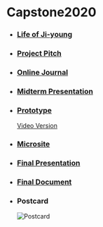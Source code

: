 # Capstone2020

* ### [Life of Ji-young](https://kikijinqili.github.io/Capstone2020/life-of-jiyoung/)
* ### [Project Pitch](https://kikijinqili.github.io/Capstone2020/Deliverables/ProjectPitch.pdf)
* ### [Online Journal](https://github.com/kikijinqili/Capstone2020/wiki/0-Contents)
* ### [Midterm Presentation](https://kikijinqili.github.io/Capstone2020/Deliverables/MidtermPresentation.pdf)
* ### [Prototype](https://xd.adobe.com/view/b8a00a54-611f-4d58-7c4c-a69d58caf884-ce91/grid)
  [Video Version](https://youtu.be/XQ2NRR9s2tc)
* ### [Microsite](https://kikijinqili.github.io/Capstone2020/Microsite/)
* ### [Final Presentation](https://kikijinqili.github.io/Capstone2020/Deliverables/FinalPresentation.pdf)
* ### [Final Document](https://kikijinqili.github.io/Capstone2020/Deliverables/FinalDocument.pdf)
* ### Postcard
  ![Postcard](https://kikijinqili.github.io/Capstone2020/Postcard.png)
